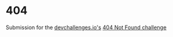 # 404

Submission for the [devchallenges.io's](https://devchallenges.io) [404 Not Found challenge](https://devchallenges.io/challenges/wBunSb7FPrIepJZAg0sY)
